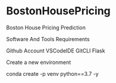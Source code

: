 # BostonHousePricing
Boston House Pricing Prediction

   Software And Tools Requirements

Github Account
VSCodeIDE
GitCLI
Flask

Create a new environment

conda create -p venv python==3.7 -y